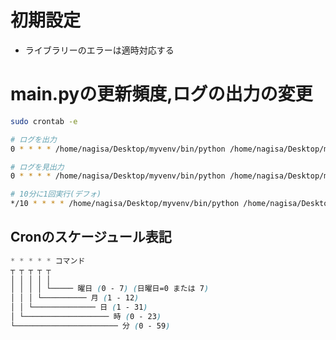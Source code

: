 # 初期設定
- ライブラリーのエラーは適時対応する

# main.pyの更新頻度,ログの出力の変更
```bash
sudo crontab -e
```

```bash
# ログを出力
0 * * * * /home/nagisa/Desktop/myvenv/bin/python /home/nagisa/Desktop/main.py >> /home/nagisa/cronjob.log 2>&1

# ログを見出力
0 * * * * /home/nagisa/Desktop/myvenv/bin/python /home/nagisa/Desktop/main.py > /dev/null 2>&1

# 10分に1回実行(デフォ)
*/10 * * * * /home/nagisa/Desktop/myvenv/bin/python /home/nagisa/Desktop/main.py > /dev/null 2>&1
```

## Cronのスケージュール表記
```scss
* * * * * コマンド
┬ ┬ ┬ ┬ ┬
│ │ │ │ │
│ │ │ │ └───── 曜日 (0 - 7) (日曜日=0 または 7)
│ │ │ └────────── 月 (1 - 12)
│ │ └────────────── 日 (1 - 31)
│ └─────────────────── 時 (0 - 23)
└─────────────────────── 分 (0 - 59)
```